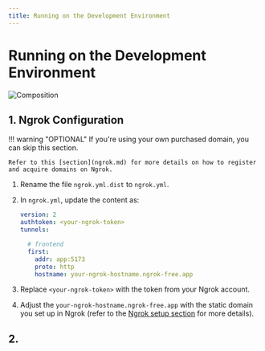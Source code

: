 ```yaml
---
title: Running on the Development Environment
---
```


# Running on the Development Environment

![Composition](project-dev.puml)


## 1. Ngrok Configuration

!!! warning "OPTIONAL"
    If you're using your own purchased domain, you can skip this section.
    
    Refer to this [section](ngrok.md) for more details on how to register and acquire domains on Ngrok.

1. Rename the file `ngrok.yml.dist` to `ngrok.yml`.

2. In `ngrok.yml`, update the content as:
    ```yaml hl_lines="2 9" title="ngrok.yml"
    version: 2
    authtoken: <your-ngrok-token>
    tunnels:
   
      # frontend
      first:
        addr: app:5173
        proto: http
        hostname: your-ngrok-hostname.ngrok-free.app
    ```
3. Replace `<your-ngrok-token>` with the token from your Ngrok account.

4. Adjust the `your-ngrok-hostname.ngrok-free.app` with the static domain you set up in Ngrok (refer to the [Ngrok setup section](ngrok.md) for more details).

## 2. 